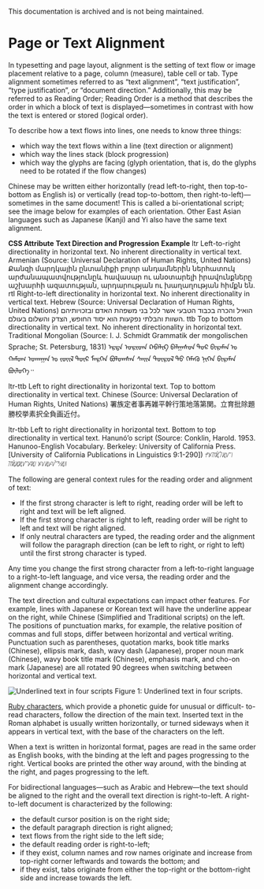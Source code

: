 This documentation is archived and is not being maintained.

# Page or Text Alignment

In typesetting and page layout, alignment is the setting of text flow or image placement relative to a page, column (measure), table cell or tab. Type alignment sometimes referred to as “text alignment”, “text justification”, “type justification”, or “document direction.” Additionally, this may be referred to as Reading Order; Reading Order is a method that describes the order in which a block of text is displayed—sometimes in contrast with how the text is entered or stored (logical order).

To describe how a text flows into lines, one needs to know three things:

-   which way the text flows within a line (text direction or alignment)
-   which way the lines stack (block progression)
-   which way the glyphs are facing (glyph orientation, that is, do the glyphs need to be rotated if the flow changes)

Chinese may be written either horizontally (read left-to-right, then top-to-bottom as English is) or vertically (read top-to-bottom, then right-to-left)—sometimes in the same document! This is called a bi-orientational script; see the image below for examples of each orientation. Other East Asian languages such as Japanese (Kanji) and Yi also have the same text alignment.

**CSS Attribute**
**Text Direction and Progression**
**Example**
ltr
Left-to-right directionality in horizontal text. No inherent directionality in vertical text.
Armenian
(Source: Universal Declaration of Human Rights, United Nations)
Քանզի մարդկային ընտանիքի բոլոր անդամներին ներհատուկ արժանապատվությունըև հավասար ու անօտարելի իրավունքները աշխարհի ազատության, արդարության ու խաղաղության հիմքն են.
rtl
Right-to-left directionality in horizontal text. No inherent directionality in vertical text.
Hebrew
(Source: Universal Declaration of Human Rights, United Nations)
הואיל והכרה בכבוד הטבעי אשר לכל בני משפהת האדם ובזכויותיהם השוות והבלתי נפקעות הוא יסוד החופש, הצדק והשלום בעולם.
ttb
Top to bottom directionality in vertical text. No inherent directionality in horizontal text.
Traditional Mongolian
(Source: I. J. Schmidt Grammatik der mongolischen Sprache; St. Petersburg, 1831)
ᠡᠷᠲᠡ ᠤᠷᠢᠳᠠ ᠺᠠᠪᠠᠯᠢᠺ ᠪᠠᠯᠭᠠᠰᠤᠨ ᠳᠤᠷ ᠪᠢᠷᠠᠮᠠᠨ ᠤ ᠬᠠᠮᠤᠭ ᠤᠬᠠᠭᠠᠨ ᠤ ᠵᠦᠢᠯ ᠳᠦᠷ ᠮᠡᠷᠭᠡᠨ ᠪᠣᠯᠤᠭᠰᠠᠨ ᠰᠠᠢᠨ ᠲᠥᠷᠥᠯ ᠲᠦ ᠬᠡᠮᠡᠬᠦ ᠨᠢᠭᠡᠨ ᠪᠢᠷᠠᠮᠠᠨ ᠪᠦᠯᠦᠭᠡ᠃

ltr-ttb
Left to right directionality in horizontal text. Top to bottom directionality in vertical text.
Chinese
(Source: Universal Declaration of Human Rights, United Nations)
署族定者事再雑平幹行策地落第関。立育批除題勝校挙素択全負画近付。

ltr-tbb
Left to right directionality in horizontal text. Bottom to top directionality in vertical text.
Hanunó’o script
(Source: Conklin, Harold. 1953. Hanunoo-English Vocabulary. Berkeley: University of California Press. \[University of California Publications in Linguistics 9:1-290\])
ᜣᜫᜨᜰᜲᜪᜲᜮᜯ᜵ ᜨᜰᜲᜮᜰᜯᜩᜰ᜵ ᜫᜠᜮᜥᜯᜲᜢᜮ᜶

The following are general context rules for the reading order and alignment of text:

-   If the first strong character is left to right, reading order will be left to right and text will be left aligned.
-   If the first strong character is right to left, reading order will be right to left and text will be right aligned.
-   If only neutral characters are typed, the reading order and the alignment will follow the paragraph direction (can be left to right, or right to left) until the first strong character is typed.

Any time you change the first strong character from a left-to-right language to a right-to-left language, and vice versa, the reading order and the alignment change accordingly.

The text direction and cultural expectations can impact other features. For example, lines with Japanese or Korean text will have the underline appear on the right, while Chinese (Simplified and Traditional scripts) on the left. The positions of punctuation marks, for example, the relative position of commas and full stops, differ between horizontal and vertical writing. Punctuation such as parentheses, quotation marks, book title marks (Chinese), ellipsis mark, dash, wavy dash (Japanese), proper noun mark (Chinese), wavy book title mark (Chinese), emphasis mark, and cho-on mark (Japanese) are all rotated 90 degrees when switching between horizontal and vertical text.

![Underlined text in four scripts](/media/hubs/globalization/IC868534.png "Underlined text in four scripts")
Figure 1: Underlined text in four scripts.

[Ruby characters](/globalization/mt808150), which provide a phonetic guide for unusual or difficult- to-read characters, follow the direction of the main text. Inserted text in the Roman alphabet is usually written horizontally, or turned sideways when it appears in vertical text, with the base of the characters on the left.

When a text is written in horizontal format, pages are read in the same order as English books, with the binding at the left and pages progressing to the right. Vertical books are printed the other way around, with the binding at the right, and pages progressing to the left.

For bidirectional languages—such as Arabic and Hebrew—the text should be aligned to the right and the overall text direction is right-to-left. A right-to-left document is characterized by the following:

-   the default cursor position is on the right side;
-   the default paragraph direction is right aligned;
-   text flows from the right side to the left side;
-   the default reading order is right-to-left;
-   if they exist, column names and row names originate and increase from top-right corner leftwards and towards the bottom; and
-   if they exist, tabs originate from either the top-right or the bottom-right side and increase towards the left.


